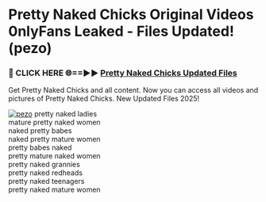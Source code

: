 # Pretty Naked Chicks Original Videos 0nlyFans Leaked - Files Updated! (pezo)

<h3>🔴 CLICK HERE 🌐==►► <a href="https://tinyurl.com/up5wt9bj" rel="nofollow">Pretty Naked Chicks Updated Files</a></h3>

Get Pretty Naked Chicks and all content. Now you can access all videos and pictures of Pretty Naked Chicks. New Updated Files 2025!

[![pezo](https://i.imgur.com/ABiUzMV.gif)](https://tinyurl.com/up5wt9bj)
pretty naked ladies<br>
mature pretty naked women<br>
naked pretty babes<br>
naked pretty mature women<br>
pretty babes naked<br>
pretty mature naked women<br>
pretty naked grannies<br>
pretty naked redheads<br>
pretty naked teenagers<br>
pretty naked mature women